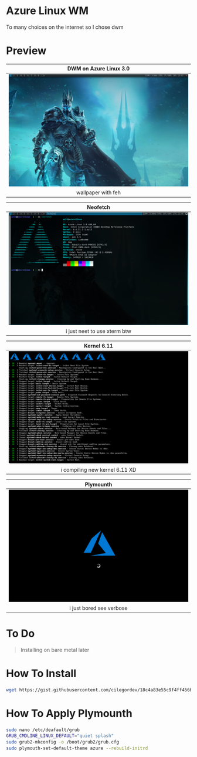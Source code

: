 # Azure Linux WM
To many choices on the internet so I chose dwm

# Preview
| DWM on Azure Linux 3.0 |
|-|
| ![](image/dwm.png) |
| <div align="center"> wallpaper with feh </div> |

| Neofetch |
|-|
| ![](image/preview-dwm.png) |
| <div align="center"> i just neet to use xterm btw </div> |

| Kernel 6.11 |
|-|
| ![](image/preview-kernel-6.11.0.png) |
| <div align="center"> i compiling new kernel 6.11 XD </div> |

| Plymounth |
|-|
| ![](image/preview-plymounth.png) |
| <div align="center"> i just bored see verbose </div> |

# To Do
> Installing on bare metal later

# How To Install
```zsh
wget https://gist.githubusercontent.com/cilegordev/18c4a83e55c9f4ff456b6c0a9658d617/raw/09d2922c0a7eb23688612f7237f082b8b6db252f/dwm-src-azl3.sh && chmod +x dwm-src-azl3.sh && ./dwm-src-azl3.sh
```

# How To Apply Plymounth
```zsh
sudo nano /etc/deafault/grub
GRUB_CMDLINE_LINUX_DEFAULT="quiet splash"
sudo grub2-mkconfig -o /boot/grub2/grub.cfg
sudo plymouth-set-default-theme azure --rebuild-initrd
```
